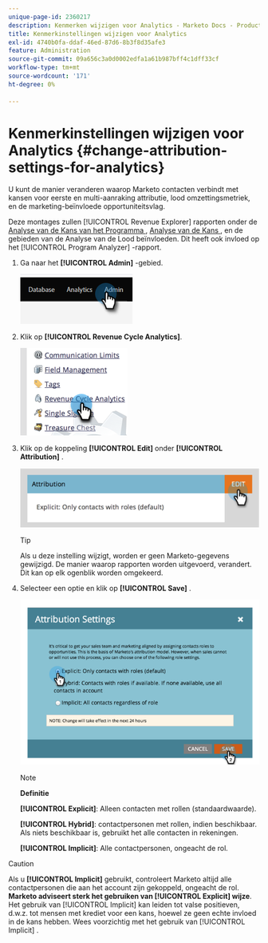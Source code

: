 ```yaml
---
unique-page-id: 2360217
description: Kenmerken wijzigen voor Analytics - Marketo Docs - Productdocumentatie
title: Kenmerkinstellingen wijzigen voor Analytics
exl-id: 4740b0fa-ddaf-46ed-87d6-8b3f8d35afe3
feature: Administration
source-git-commit: 09a656c3a0d0002edfa1a61b987bff4c1dff33cf
workflow-type: tm+mt
source-wordcount: '171'
ht-degree: 0%

---
```


# Kenmerkinstellingen wijzigen voor Analytics {#change-attribution-settings-for-analytics}

U kunt de manier veranderen waarop Marketo contacten verbindt met kansen voor eerste en multi-aanraking attributie, lood omzettingsmetriek, en de marketing-beïnvloede opportuniteitsvlag.

Deze montages zullen [!UICONTROL Revenue Explorer] rapporten onder de [ Analyse van de Kans van het Programma ](/help/marketo/product-docs/reporting/revenue-cycle-analytics/program-analytics/understanding-the-program-opportunity-analysis-area.md), [ Analyse van de Kans ](/help/marketo/product-docs/reporting/revenue-cycle-analytics/revenue-explorer/understanding-opportunity-analysis-in-revenue-explorer.md), en de gebieden van de Analyse van de Lood beïnvloeden. Dit heeft ook invloed op het [!UICONTROL Program Analyzer] -rapport.

1. Ga naar het **[!UICONTROL Admin]** -gebied.

   ![](assets/change-attribution-settings-for-analytics-1.png)

1. Klik op **[!UICONTROL Revenue Cycle Analytics]**.

   ![](assets/change-attribution-settings-for-analytics-2.png)

1. Klik op de koppeling **[!UICONTROL Edit]** onder **[!UICONTROL Attribution]** .

   ![](assets/change-attribution-settings-for-analytics-3.png)

   >[!TIP]
   >
   >Als u deze instelling wijzigt, worden er geen Marketo-gegevens gewijzigd. De manier waarop rapporten worden uitgevoerd, verandert. Dit kan op elk ogenblik worden omgekeerd.

1. Selecteer een optie en klik op **[!UICONTROL Save]** .

   ![](assets/change-attribution-settings-for-analytics-4.png)

   >[!NOTE]
   >
   >**Definitie**
   >
   >**[!UICONTROL Explicit]**: Alleen contacten met rollen (standaardwaarde).
   >
   >**[!UICONTROL Hybrid]**: contactpersonen met rollen, indien beschikbaar. Als niets beschikbaar is, gebruikt het alle contacten in rekeningen.
   >
   >**[!UICONTROL Implicit]**: Alle contactpersonen, ongeacht de rol.

>[!CAUTION]
>
>Als u **[!UICONTROL Implicit]** gebruikt, controleert Marketo altijd alle contactpersonen die aan het account zijn gekoppeld, ongeacht de rol. **Marketo adviseert sterk het gebruiken van [!UICONTROL Explicit] wijze**. Het gebruik van [!UICONTROL Implicit] kan leiden tot valse positieven, d.w.z. tot mensen met krediet voor een kans, hoewel ze geen echte invloed in de kans hebben. Wees voorzichtig met het gebruik van [!UICONTROL Implicit] .
